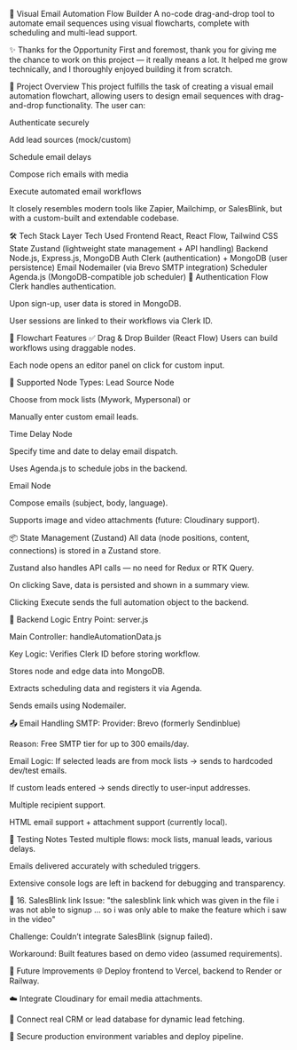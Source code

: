 🧩 Visual Email Automation Flow Builder
A no-code drag-and-drop tool to automate email sequences using visual flowcharts, complete with scheduling and multi-lead support.

✨ Thanks for the Opportunity
First and foremost, thank you for giving me the chance to work on this project — it really means a lot. It helped me grow technically, and I thoroughly enjoyed building it from scratch.

📌 Project Overview
This project fulfills the task of creating a visual email automation flowchart, allowing users to design email sequences with drag-and-drop functionality. The user can:

Authenticate securely

Add lead sources (mock/custom)

Schedule email delays

Compose rich emails with media

Execute automated email workflows

It closely resembles modern tools like Zapier, Mailchimp, or SalesBlink, but with a custom-built and extendable codebase.

🛠️ Tech Stack
Layer	Tech Used
Frontend	React, React Flow, Tailwind CSS
State	Zustand (lightweight state management + API handling)
Backend	Node.js, Express.js, MongoDB
Auth	Clerk (authentication) + MongoDB (user persistence)
Email	Nodemailer (via Brevo SMTP integration)
Scheduler	Agenda.js (MongoDB-compatible job scheduler)
🔐 Authentication Flow
Clerk handles authentication.

Upon sign-up, user data is stored in MongoDB.

User sessions are linked to their workflows via Clerk ID.

🧱 Flowchart Features
✅ Drag & Drop Builder (React Flow)
Users can build workflows using draggable nodes.

Each node opens an editor panel on click for custom input.

🧩 Supported Node Types:
Lead Source Node

Choose from mock lists (Mywork, Mypersonal) or

Manually enter custom email leads.

Time Delay Node

Specify time and date to delay email dispatch.

Uses Agenda.js to schedule jobs in the backend.

Email Node

Compose emails (subject, body, language).

Supports image and video attachments (future: Cloudinary support).

📦 State Management (Zustand)
All data (node positions, content, connections) is stored in a Zustand store.

Zustand also handles API calls — no need for Redux or RTK Query.

On clicking Save, data is persisted and shown in a summary view.

Clicking Execute sends the full automation object to the backend.

🧠 Backend Logic
Entry Point: server.js

Main Controller: handleAutomationData.js

Key Logic:
Verifies Clerk ID before storing workflow.

Stores node and edge data into MongoDB.

Extracts scheduling data and registers it via Agenda.

Sends emails using Nodemailer.

📤 Email Handling
SMTP:
Provider: Brevo (formerly Sendinblue)

Reason: Free SMTP tier for up to 300 emails/day.

Email Logic:
If selected leads are from mock lists → sends to hardcoded dev/test emails.

If custom leads entered → sends directly to user-input addresses.

Multiple recipient support.

HTML email support + attachment support (currently local).

🧪 Testing Notes
Tested multiple flows: mock lists, manual leads, various delays.

Emails delivered accurately with scheduled triggers.

Extensive console logs are left in backend for debugging and transparency.

🚫 16. SalesBlink link Issue:
"the salesblink link which was given in the file i was not able to signup ... so i was only able to make the feature which i saw in the video"

Challenge: Couldn’t integrate SalesBlink (signup failed).

Workaround: Built features based on demo video (assumed requirements).

🚀 Future Improvements
🌐 Deploy frontend to Vercel, backend to Render or Railway.

☁️ Integrate Cloudinary for email media attachments.

🧲 Connect real CRM or lead database for dynamic lead fetching.

🔐 Secure production environment variables and deploy pipeline.